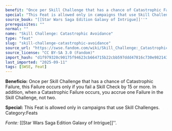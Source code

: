 ```yaml
---
benefit: "Once per Skill Challenge that has a chance of Catastrophic Failure, this Failure occurs only if you fail a Skill Check by 15 or more. In addition, when a Catastrophic Failure occurs, you accrue one Failure in the Skill Challenge, not two."
special: "This Feat is allowed only in campaigns that use Skill Challenges. Category:Feats"
source_book: "[[Star Wars Saga Edition Galaxy of Intrigue]]''"
prerequisites: ""
normal: ""
name: "Skill Challenge: Catastrophic Avoidance"
type: "feat"
slug: "skill-challenge-catastrophic-avoidance"
source_url: "https://swse.fandom.com/wiki/Skill_Challenge:_Catastrophic_Avoidance"
source_license: "CC BY-SA 3.0 (Fandom)"
import_hash: "d1f979320c90175f94623cb664715b22cbb597ddd47816c730e982143135fbfa"
last_imported: "2025-09-11"
tags: [SWSE, Feat]
---
```

**Beneficio:** Once per Skill Challenge that has a chance of Catastrophic Failure, this Failure occurs only if you fail a Skill Check by 15 or more. In addition, when a Catastrophic Failure occurs, you accrue one Failure in the Skill Challenge, not two.

**Special:** This Feat is allowed only in campaigns that use Skill Challenges. Category:Feats

*Fonte:* [[Star Wars Saga Edition Galaxy of Intrigue]]''.